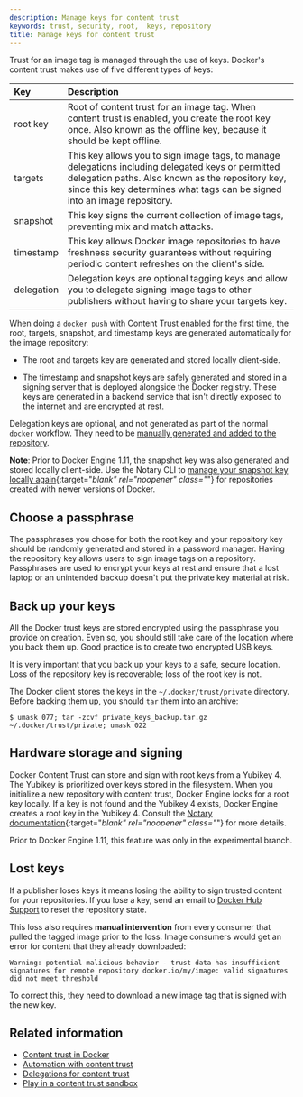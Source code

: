 ```yaml
---
description: Manage keys for content trust
keywords: trust, security, root,  keys, repository
title: Manage keys for content trust
---
```


Trust for an image tag is managed through the use of keys. Docker's content
trust makes use of five different types of keys:

| Key        | Description |                                                                                                                                                                                                                         
|:-----------|:----------- |
| root key   | Root of content trust for an image tag. When content trust is enabled, you create the root key once. Also known as the offline key, because it should be kept offline. |
| targets    | This key allows you to sign image tags, to manage delegations including delegated keys or permitted delegation paths. Also known as the repository key, since this key determines what tags can be signed into an image repository. |
| snapshot   | This key signs the current collection of image tags, preventing mix and match attacks. |                                                                                                                                         
| timestamp  | This key allows Docker image repositories to have freshness security guarantees without requiring periodic content refreshes on the client's side. |
| delegation | Delegation keys are optional tagging keys and allow you to delegate signing image tags to other publishers without having to share your targets key. |

When doing a `docker push` with Content Trust enabled for the first time, the
root, targets, snapshot, and timestamp keys are generated automatically for
the image repository:

- The root and targets key are generated and stored locally client-side.

- The timestamp and snapshot keys are safely generated and stored in a signing server
	that is deployed alongside the Docker registry. These keys are generated in a backend
	service that isn't directly exposed to the internet and are encrypted at rest.

Delegation keys are optional, and not generated as part of the normal `docker`
workflow.  They need to be
[manually generated and added to the repository](trust_delegation.md#creating-delegation-keys).

**Note**: Prior to Docker Engine 1.11, the snapshot key was also generated and stored
locally client-side.
Use the Notary CLI to [manage your snapshot key locally again](https://github.com/theupdateframework/notary/blob/master/docs/advanced_usage.md#rotate-keys){:target="_blank" rel="noopener" class="_"} for repositories created with newer versions of Docker.

## Choose a passphrase

The passphrases you chose for both the root key and your repository key should
be randomly generated and stored in a password manager. Having the repository key
allows users to sign image tags on a repository. Passphrases are used to encrypt
your keys at rest and ensure that a lost laptop or an unintended backup doesn't
put the private key material at risk.

## Back up your keys

All the Docker trust keys are stored encrypted using the passphrase you provide
on creation. Even so, you should still take care of the location where you back them up.
Good practice is to create two encrypted USB keys.

It is very important that you back up your keys to a safe, secure location. Loss
of the repository key is recoverable; loss of the root key is not.

The Docker client stores the keys in the `~/.docker/trust/private` directory.
Before backing them up, you should `tar` them into an archive:

```console
$ umask 077; tar -zcvf private_keys_backup.tar.gz ~/.docker/trust/private; umask 022
```

## Hardware storage and signing

Docker Content Trust can store and sign with root keys from a Yubikey 4. The
Yubikey is prioritized over keys stored in the filesystem. When you initialize a
new repository with content trust, Docker Engine looks for a root key locally. If a
key is not found and the Yubikey 4 exists, Docker Engine creates a root key in the
Yubikey 4. Consult the [Notary documentation](https://github.com/theupdateframework/notary/blob/master/docs/advanced_usage.md#use-a-yubikey){:target="_blank" rel="noopener" class="_"}
for more details.

Prior to Docker Engine 1.11, this feature was only in the experimental branch.

## Lost keys

If a publisher loses keys it means losing the ability to sign trusted content for
your repositories.  If you lose a key, send an email to [Docker Hub
Support](mailto:hub-support@docker.com) to reset the repository
state.

This loss also requires **manual intervention** from every consumer that pulled
the tagged image prior to the loss. Image consumers would get an error for
content that they already downloaded:

```
Warning: potential malicious behavior - trust data has insufficient signatures for remote repository docker.io/my/image: valid signatures did not meet threshold
```

To correct this, they need to download a new image tag that is signed with
the new key.

## Related information

* [Content trust in Docker](index.md)
* [Automation with content trust](trust_automation.md)
* [Delegations for content trust](trust_delegation.md)
* [Play in a content trust sandbox](trust_sandbox.md)
